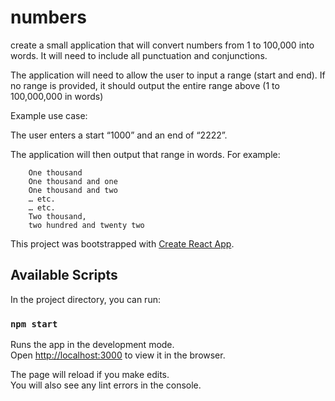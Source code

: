 # **numbers**
create a small application that will convert numbers from 1 to 100,000 into words. It will need to include all punctuation and conjunctions.

The application will need to allow the user to input a range (start and end). If no range is provided, it should output the entire range above (1 to 100,000,000 in words)
 
Example use case:

The user enters a start “1000” and an end of “2222”.
    
The application will then output that range in words. For example:

        One thousand
        One thousand and one
        One thousand and two
        … etc.
        … etc.
        Two thousand, 
        two hundred and twenty two

This project was bootstrapped with [Create React App](https://github.com/facebook/create-react-app).

## Available Scripts

In the project directory, you can run:

### `npm start`

Runs the app in the development mode.<br />
Open [http://localhost:3000](http://localhost:3000) to view it in the browser.

The page will reload if you make edits.<br />
You will also see any lint errors in the console.
